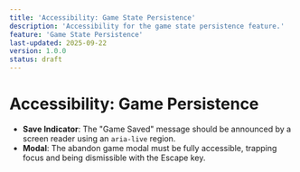 ```yaml
---
title: 'Accessibility: Game State Persistence'
description: 'Accessibility for the game state persistence feature.'
feature: 'Game State Persistence'
last-updated: 2025-09-22
version: 1.0.0
status: draft
---
```


# Accessibility: Game Persistence

- **Save Indicator**: The "Game Saved" message should be announced by a screen reader using an `aria-live` region.
- **Modal**: The abandon game modal must be fully accessible, trapping focus and being dismissible with the Escape key.
